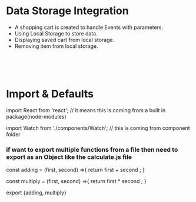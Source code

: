 # Data Storage Integration

- A shopping cart is created to handle Events with parameters.
- Using Local Storage to store data.
- Displaying saved cart from local storage.
- Removing item from local storage.
 
<br/> <br/> <br/>


# Import & Defaults

import React from 'react'; // it means this is coming from a built in package(node-modules)

import Watch from './components/Watch'; // this is coming from component folder

### if want to export multiple functions from a file then need to export as an Object like the calculate.js file
const adding = (first, second) =>{
  return first + second ;
}

const multiply = (first, second) =>{
  return first * second ;
}

export {adding, multiply}

